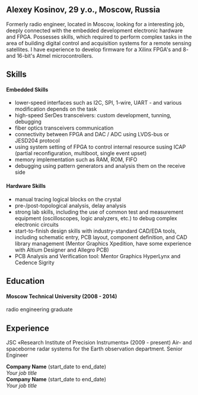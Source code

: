 ## Alexey Kosinov, 29 y.o., Moscow, Russia

Formerly radio engineer, located in Moscow, looking for a interesting job, deeply connected with the embedded development electronic hardware and FPGA. Possesses skills, which required to perform complex tasks in the area of building digital control and acquisition systems for a remote sensing satellites. I have experience to develop firmware for a Xilinx FPGA's and 8- and 16-bit's Atmel microcontrollers.

## Skills

#### Embedded Skills

- lower-speed interfaces such as I2C, SPI, 1-wire, UART - and various modification depends on the task
- high-speed SerDes transceivers: custom development, tunning, debugging
- fiber optics transceivers communication
- connectivity between FPGA and DAC / ADC using LVDS-bus or JESD204 protocol
- using system setting of FPGA to control internal resource susing ICAP (partial reconfiguration, multiboot, single event upset)
- memory implementation such as RAM, ROM, FIFO
- debugging using pattern generators and analysis them on the receive side

#### Hardware Skills
- manual tracing logical blocks on the crystal
- pre-/post-topological analysis, delay analysis
- strong lab skills, including the use of common test and measurement equipment (oscilloscopes, logic analyzers, etc.) to debug complex electronic circuits
- start-to-finish design skills with industry-standard CAD/EDA tools, including schematic entry, PCB layout, component definition, and CAD library management (Mentor Graphics Xpedition, have some experience with Altium Designer and Allegro PCB)
- PCB Analysis and Verification tool: Mentor Graphics HyperLynx and Cedence Sigrity

## Education

#### Moscow Technical University (2008 - 2014)
radio engineering graduate

## Experience

JSC «Research Institute of Precision Instruments» (2009 - present)
Air- and spaceborne radar systems for the Earth observation department.
Senior Engineer


**Company Name** (start_date to end_date)    
*Your job title*  
**Company Name** (start_date to end_date)   
*Your job title*  

